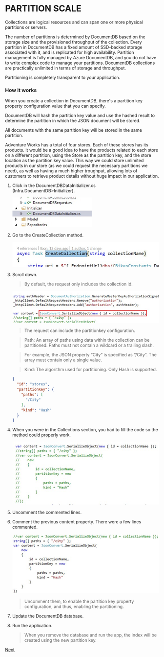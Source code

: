 # PARTITION SCALE

Collections are logical resources and can span one or more physical partitions or servers.

The number of partitions is determined by DocumentDB based on the storage size and the provisioned throughput of the collection. Every partition in DocumentDB has a fixed amount of SSD-backed storage associated with it, and is replicated for high availability. Partition management is fully managed by Azure DocumentDB, and you do not have to write complex code to manage your partitions. DocumentDB collections are practically unlimited in terms of storage and throughput.

Partitioning is completely transparent to your application.

### How it works

When you create a collection in DocumentDB, there's a partition key property configuration value that you can specify.

DocumentDB will hash the partition key value and use the hashed result to determine the partition in which the JSON document will be stored. 

All documents with the same partition key will be stored in the same partition.

Adventure Works has a total of four stores. Each of these stores has its products. It would be a good idea to have the products related to each store on a different partition, using the Store as the partition key, and the store location as the partition key value. This way we could store unlimited products in our store (as we could request the necessary partitions we need), as well as having a much higher troughput, allowing lots of customers to retrieve product details without huge impact in our application.

1. Click in the DocumentDBDataInitializer.cs (Infra.DocumentDB>Initializer).	

    ![](img/image34.jpg)

1. Go to the CreateCollection method.	

    ![](img/image35.jpg)

1. Scroll down.	

    > By default, the request only includes the collection id.

    ![](img/image36.jpg)

    > The request can include the partitionkey configuration.

    > Path: An array of paths using data within the collection can be partitioned. Paths must not contain a wildcard or a trailing slash. 

    > For example, the JSON property “City” is specified as “/City”. The array must contain only a single value.

    > Kind: The algorithm used for partitioning. Only Hash is supported.

    ```json
    {
      "id": "stores",
      "partitionKey": {
        "paths": [
          "/City"
        ],
        "kind": "Hash"
      }
    }
    ```
	  

1. When you were in the Collections section, you had to fill the code so the method could properly work.

    ![](img/image37.jpg)

1. Uncomment the commented lines.
1. Comment the previous content property.	There were a few lines commented.

    ![](img/image38.jpg) 

    > Uncomment them, to enable the partition key property configuration, and thus, enabling the partitioning.

1. Update the DocumentDB database.

1. Run the application.	

    > When you remove the database and run the app, the index will be created using the new partition key.

<a href="8.RegionDatabases.md">Next</a>


 
